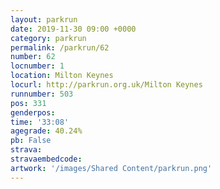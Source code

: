 ```yaml
---
layout: parkrun
date: 2019-11-30 09:00 +0000
category: parkrun
permalink: /parkrun/62
number: 62
locnumber: 1
location: Milton Keynes
locurl: http://parkrun.org.uk/Milton Keynes
runnumber: 503
pos: 331
genderpos: 
time: '33:08'
agegrade: 40.24%
pb: False
strava: 
stravaembedcode:
artwork: '/images/Shared Content/parkrun.png'
---
```

